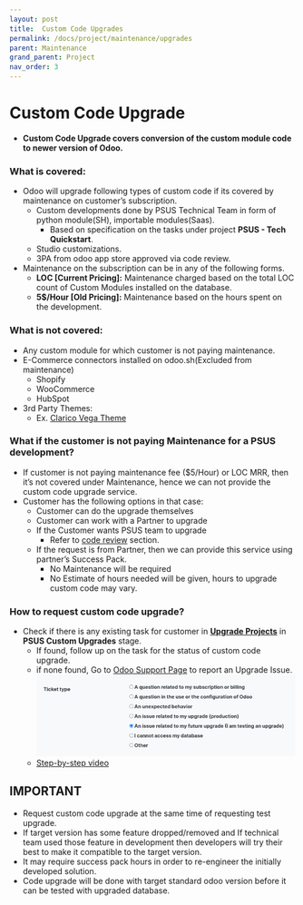 ```yaml
---
layout: post
title:  Custom Code Upgrades
permalink: /docs/project/maintenance/upgrades
parent: Maintenance
grand_parent: Project
nav_order: 3
---
```


# Custom Code Upgrade

- **Custom Code Upgrade covers conversion of the custom module code to newer version of Odoo.**

### What is covered:

- Odoo will upgrade following types of custom code if its covered by maintenance on customer’s subscription.
  - Custom developments done by PSUS Technical Team in form of python module(SH), importable modules(Saas).
    - Based on specification on the tasks under project **PSUS - Tech Quickstart**.
  - Studio customizations.
  - 3PA from odoo app store approved via code review.
- Maintenance on the subscription can be in any of the following forms.
  - **LOC [Current Pricing]:** Maintenance charged based on the total LOC count of Custom Modules installed on the database.
  - **5$/Hour [Old Pricing]:** Maintenance based on the hours spent on the development.

### What is not covered:

- Any custom module for which customer is not paying maintenance.  
- E-Commerce connectors installed on odoo.sh(Excluded from maintenance)  
  - Shopify  
  - WooCommerce  
  - HubSpot  
- 3rd Party Themes:  
  - Ex. [Clarico Vega Theme](https://apps.odoo.com/apps/themes/13.0/theme_clarico_vega/)


### What if the customer is not paying Maintenance for a PSUS development?

- If customer is not paying maintenance fee ($5/Hour) or LOC MRR, then it’s not covered under Maintenance, hence we can not provide the custom code upgrade service.  
- Customer has the following options in that case:
  - Customer can do the upgrade themselves
  - Customer can work with a Partner to upgrade
  - If the Customer wants PSUS team to upgrade
    - Refer to [code review](code-review.md) section.
  - If the request is from Partner, then we can provide this service using partner’s Success Pack.
    - No Maintenance will be required
    - No Estimate of hours needed will be given, hours to upgrade custom code may vary.

### How to request custom code upgrade?
- Check if there is any existing task for customer in **[Upgrade Projects](https://www.odoo.com/web#cids=3&menu_id=4720&action=333&active_id=4429&model=project.task&view_type=kanban)** in **PSUS Custom Upgrades** stage.
  - If found, follow up on the task for the status of custom code upgrade.
  - if none found, Go to [Odoo Support Page](https://odoo.com/help) to report an Upgrade Issue.  
    ![Test upgrade issue](test_upgrade_issue.png)
  - [Step-by-step video](https://youtu.be/yg_iCS34An4)

## IMPORTANT

  - Request custom code upgrade at the same time of requesting test upgrade.
  - If target version has some feature dropped/removed and If technical team used those feature in development then developers will try their best to make it compatible to the target version.
  - It may require success pack hours in order to re-engineer the initially developed solution.
  - Code upgrade will be done with target standard odoo version before it can be tested with upgraded database.